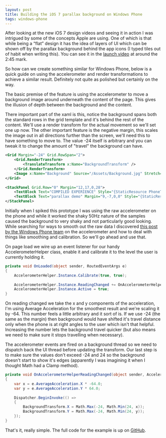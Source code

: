 ```yaml
---
layout: post
title: Building the iOS 7 parallax background on Windows Phone
tags: windows-phone
---
```


After looking at the new iOS 7 design videos and seeing it in action I was intrigued by some of the concepts Apple are using. One of which is that while being a “flat” design it has the idea of layers of UI which can be shown off by the parallax background behind the app icons (I typed tiles out of habit when writing this).  You can see it in the [launch video][ios7] at around the 2:45 mark.

So how can we create something similar for Windows Phone, below is a quick guide on using the accelerometer and render transformations to achieve a similar result. Definitely not quite as polished but certainly on the way. 

The basic premise of the feature is using the accelerometer to move a background image around underneath the content of the page. This gives the illusion of depth between the background and the content. 

There important part of the xaml is this, notice the background spans both the standard rows in the grid template and it's behind the rest of the content. We'll use a render transform for the actual movement so we'll set one up now. The other important feature is the negative margin, this scales the image out in all directions further than the screen, we'll need this to have something to move to. The value -24 itself is arbitrary and you can tweak it to change the amount of "travel" the background can have. 

``` xml
<Grid Margin="-24" Grid.RowSpan="2">
    <Grid.RenderTransform>
        <TranslateTransform x:Name="BackgroundTransform" />
    </Grid.RenderTransform>
    <Image x:Name="Background" Source="/Assets/Background.jpg" Stretch="Fill" />
</Grid>
 
<StackPanel Grid.Row="0" Margin="12,17,0,28">
    <TextBlock Text="COMPILED EXPERIENCE" Style="{StaticResource PhoneTextNormalStyle}" Margin="12,0"/>
    <TextBlock Text="parallax demo" Margin="9,-7,0,0" Style="{StaticResource PhoneTextTitle1Style}"/>
</StackPanel>
```

Initially when I spiked this prototype I was using the raw accelerometer on the phone and while it worked the shaky 50Hz nature of the samples caused the background to very shaky and not particularly good looking. While searching for ways to smooth out the raw data I discovered [this post by the Windows Phone team][accel] on the accelerometer and how to deal with things like smoothing and calibration. So we'll go ahead and use that. 

On page load we wire up an event listener for our handy AccelerometerHelper class, enable it and calibrate it to the level the user is currently holding it. 

``` csharp
private void OnLoaded(object sender, RoutedEventArgs e)
{
    AccelerometerHelper.Instance.Calibrate(true, true);
 
    AccelerometerHelper.Instance.ReadingChanged += OnAccelerometerHelperReadingChanged;
    AccelerometerHelper.Instance.Active = true;
}
```

On reading changed we take the x and y components of the acceleration, I'm using Average Acceleration for the smoothest result and we're scaling it by -64. This number feels a little arbitrary and it sort of is. If we use -24 (the same as the margin) then background would have shifted it's travel distance only when the phone is at right angles to the user which isn't that helpful. Increasing the number lets the background travel quicker (but also means we need to make sure it stops travelling when necessary). 

The accelerometer events are fired on a background thread so we need to dispatch back the UI thread before updating the transform. Our last step is to make sure the values don't exceed -24 and 24 so the background doesn't start to show it's edges (apparently I was imagining it when I thought Math had a Clamp method). 

``` csharp
private void OnAccelerometerHelperReadingChanged(object sender, AccelerometerHelperReadingEventArgs e)
{
    var x = e.AverageAcceleration.X * -64.0;
    var y = e.AverageAcceleration.Y * 64.0;
 
    Dispatcher.BeginInvoke(() =>
    {
        BackgroundTransform.X = Math.Max(-24, Math.Min(24, x));
        BackgroundTransform.Y = Math.Max(-24, Math.Min(24, y));
    });
}
```

That's it, really simple. The full code for the example is up on [GitHub][github].

[ios7]: http://www.apple.com/ios/ios7/
[accel]: http://blogs.windows.com/windows_phone/b/wpdev/archive/2010/09/08/using-the-accelerometer-on-windows-phone-7.aspx
[github]: https://github.com/nigel-sampson/parallax-demos
